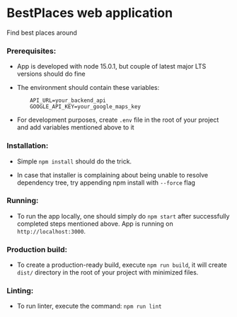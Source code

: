 # BestPlaces web application

Find best places around

### Prerequisites:
- App is developed with node 15.0.1, but couple of latest major LTS versions should do fine
- The environment should contain these variables:

    ```
        API_URL=your_backend_api
        GOOGLE_API_KEY=your_google_maps_key
    ```
- For development purposes, create `.env` file in the root of your project and add variables mentioned above to it

### Installation:
- Simple `npm install` should do the trick.

- In case that installer is complaining about being unable to resolve dependency tree, try appending npm install with `--force` flag

### Running:
- To run the app locally, one should simply do `npm start` after successfully completed steps mentioned above. App is running on `http://localhost:3000`.

### Production build:
- To create a production-ready build, execute `npm run build`, it will create `dist/` directory in the root of your project with minimized files.

### Linting:
- To run linter, execute the command: `npm run lint`
